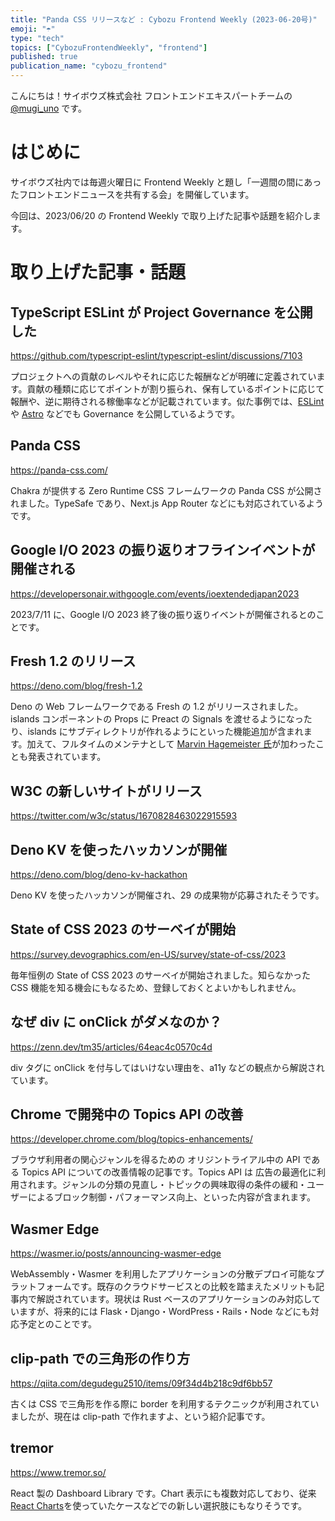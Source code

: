 ```yaml
---
title: "Panda CSS リリースなど : Cybozu Frontend Weekly (2023-06-20号)"
emoji: "☂️"
type: "tech"
topics: ["CybozuFrontendWeekly", "frontend"]
published: true
publication_name: "cybozu_frontend"
---
```


こんにちは！サイボウズ株式会社 フロントエンドエキスパートチームの [@mugi_uno](https://twitter.com/mugi_uno) です。

# はじめに

サイボウズ社内では毎週火曜日に Frontend Weekly と題し「一週間の間にあったフロントエンドニュースを共有する会」を開催しています。

今回は、2023/06/20 の Frontend Weekly で取り上げた記事や話題を紹介します。

# 取り上げた記事・話題

## TypeScript ESLint が Project Governance を公開した

https://github.com/typescript-eslint/typescript-eslint/discussions/7103

プロジェクトへの貢献のレベルやそれに応じた報酬などが明確に定義されています。貢献の種類に応じてポイントが割り振られ、保有しているポイントに応じて報酬や、逆に期待される稼働率などが記載されています。似た事例では、[ESLint](https://eslint.org/docs/latest/contribute/governance) や [Astro](https://github.com/withastro/.github/blob/main/GOVERNANCE.md) などでも Governance を公開しているようです。

## Panda CSS

https://panda-css.com/

Chakra が提供する Zero Runtime CSS フレームワークの Panda CSS が公開されました。TypeSafe であり、Next.js App Router などにも対応されているようです。

## Google I/O 2023 の振り返りオフラインイベントが開催される

https://developersonair.withgoogle.com/events/ioextendedjapan2023

2023/7/11 に、Google I/O 2023 終了後の振り返りイベントが開催されるとのことです。

## Fresh 1.2 のリリース

https://deno.com/blog/fresh-1.2

Deno の Web フレームワークである Fresh の 1.2 がリリースされました。islands コンポーネントの Props に Preact の Signals を渡せるようになったり、islands にサブディレクトリが作れるようにといった機能追加が含まれます。加えて、フルタイムのメンテナとして [Marvin Hagemeister 氏](https://marvinh.dev/)が加わったことも発表されています。

## W3C の新しいサイトがリリース

https://twitter.com/w3c/status/1670828463022915593

## Deno KV を使ったハッカソンが開催

https://deno.com/blog/deno-kv-hackathon

Deno KV を使ったハッカソンが開催され、29 の成果物が応募されたそうです。

## State of CSS 2023 のサーベイが開始

https://survey.devographics.com/en-US/survey/state-of-css/2023

毎年恒例の State of CSS 2023 のサーベイが開始されました。知らなかった CSS 機能を知る機会にもなるため、登録しておくとよいかもしれません。

## なぜ div に onClick がダメなのか？

https://zenn.dev/tm35/articles/64eac4c0570c4d

div タグに onClick を付与してはいけない理由を、a11y などの観点から解説されています。

## Chrome で開発中の Topics API の改善

https://developer.chrome.com/blog/topics-enhancements/

ブラウザ利用者の関心ジャンルを得るための オリジントライアル中の API である Topics API についての改善情報の記事です。Topics API は 広告の最適化に利用されます。ジャンルの分類の見直し・トピックの興味取得の条件の緩和・ユーザーによるブロック制御・パフォーマンス向上、といった内容が含まれます。

## Wasmer Edge

https://wasmer.io/posts/announcing-wasmer-edge

WebAssembly・Wasmer を利用したアプリケーションの分散デプロイ可能なプラットフォームです。既存のクラウドサービスとの比較を踏まえたメリットも記事内で解説されています。現状は Rust ベースのアプリケーションのみ対応していますが、将来的には Flask・Django・WordPress・Rails・Node などにも対応予定とのことです。

## clip-path での三角形の作り方

https://qiita.com/degudegu2510/items/09f34d4b218c9df6bb57

古くは CSS で三角形を作る際に border を利用するテクニックが利用されていましたが、現在は clip-path で作れますよ、という紹介記事です。

## tremor

https://www.tremor.so/

React 製の Dashboard Library です。Chart 表示にも複数対応しており、従来[React Charts](https://react-charts.tanstack.com/)を使っていたケースなどでの新しい選択肢にもなりそうです。

